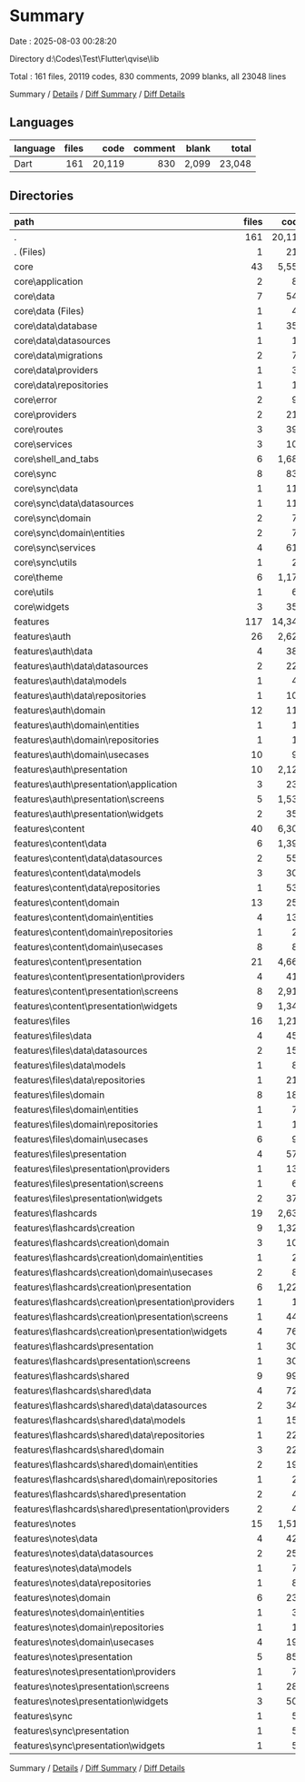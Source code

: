 # Summary

Date : 2025-08-03 00:28:20

Directory d:\\Codes\\Test\\Flutter\\qvise\\lib

Total : 161 files,  20119 codes, 830 comments, 2099 blanks, all 23048 lines

Summary / [Details](details.md) / [Diff Summary](diff.md) / [Diff Details](diff-details.md)

## Languages
| language | files | code | comment | blank | total |
| :--- | ---: | ---: | ---: | ---: | ---: |
| Dart | 161 | 20,119 | 830 | 2,099 | 23,048 |

## Directories
| path | files | code | comment | blank | total |
| :--- | ---: | ---: | ---: | ---: | ---: |
| . | 161 | 20,119 | 830 | 2,099 | 23,048 |
| . (Files) | 1 | 218 | 1 | 23 | 242 |
| core | 43 | 5,555 | 267 | 637 | 6,459 |
| core\\application | 2 | 85 | 5 | 16 | 106 |
| core\\data | 7 | 541 | 33 | 81 | 655 |
| core\\data (Files) | 1 | 48 | 3 | 6 | 57 |
| core\\data\\database | 1 | 355 | 17 | 44 | 416 |
| core\\data\\datasources | 1 | 14 | 1 | 5 | 20 |
| core\\data\\migrations | 2 | 74 | 4 | 16 | 94 |
| core\\data\\providers | 1 | 39 | 5 | 8 | 52 |
| core\\data\\repositories | 1 | 11 | 3 | 2 | 16 |
| core\\error | 2 | 94 | 4 | 12 | 110 |
| core\\providers | 2 | 212 | 8 | 40 | 260 |
| core\\routes | 3 | 395 | 38 | 53 | 486 |
| core\\services | 3 | 109 | 7 | 15 | 131 |
| core\\shell_and_tabs | 6 | 1,687 | 28 | 87 | 1,802 |
| core\\sync | 8 | 834 | 26 | 117 | 977 |
| core\\sync\\data | 1 | 117 | 1 | 12 | 130 |
| core\\sync\\data\\datasources | 1 | 117 | 1 | 12 | 130 |
| core\\sync\\domain | 2 | 74 | 2 | 12 | 88 |
| core\\sync\\domain\\entities | 2 | 74 | 2 | 12 | 88 |
| core\\sync\\services | 4 | 614 | 22 | 87 | 723 |
| core\\sync\\utils | 1 | 29 | 1 | 6 | 36 |
| core\\theme | 6 | 1,176 | 93 | 157 | 1,426 |
| core\\utils | 1 | 67 | 3 | 20 | 90 |
| core\\widgets | 3 | 355 | 22 | 39 | 416 |
| features | 117 | 14,346 | 562 | 1,439 | 16,347 |
| features\\auth | 26 | 2,627 | 278 | 345 | 3,250 |
| features\\auth\\data | 4 | 383 | 14 | 54 | 451 |
| features\\auth\\data\\datasources | 2 | 227 | 11 | 35 | 273 |
| features\\auth\\data\\models | 1 | 48 | 2 | 7 | 57 |
| features\\auth\\data\\repositories | 1 | 108 | 1 | 12 | 121 |
| features\\auth\\domain | 12 | 118 | 22 | 43 | 183 |
| features\\auth\\domain\\entities | 1 | 13 | 0 | 2 | 15 |
| features\\auth\\domain\\repositories | 1 | 13 | 3 | 3 | 19 |
| features\\auth\\domain\\usecases | 10 | 92 | 19 | 38 | 149 |
| features\\auth\\presentation | 10 | 2,126 | 242 | 248 | 2,616 |
| features\\auth\\presentation\\application | 3 | 237 | 8 | 38 | 283 |
| features\\auth\\presentation\\screens | 5 | 1,539 | 214 | 169 | 1,922 |
| features\\auth\\presentation\\widgets | 2 | 350 | 20 | 41 | 411 |
| features\\content | 40 | 6,305 | 88 | 482 | 6,875 |
| features\\content\\data | 6 | 1,390 | 18 | 162 | 1,570 |
| features\\content\\data\\datasources | 2 | 552 | 7 | 60 | 619 |
| features\\content\\data\\models | 3 | 308 | 3 | 29 | 340 |
| features\\content\\data\\repositories | 1 | 530 | 8 | 73 | 611 |
| features\\content\\domain | 13 | 250 | 12 | 59 | 321 |
| features\\content\\domain\\entities | 4 | 137 | 3 | 26 | 166 |
| features\\content\\domain\\repositories | 1 | 27 | 1 | 2 | 30 |
| features\\content\\domain\\usecases | 8 | 86 | 8 | 31 | 125 |
| features\\content\\presentation | 21 | 4,665 | 58 | 261 | 4,984 |
| features\\content\\presentation\\providers | 4 | 412 | 18 | 61 | 491 |
| features\\content\\presentation\\screens | 8 | 2,913 | 16 | 137 | 3,066 |
| features\\content\\presentation\\widgets | 9 | 1,340 | 24 | 63 | 1,427 |
| features\\files | 16 | 1,214 | 67 | 166 | 1,447 |
| features\\files\\data | 4 | 454 | 40 | 71 | 565 |
| features\\files\\data\\datasources | 2 | 150 | 21 | 27 | 198 |
| features\\files\\data\\models | 1 | 89 | 1 | 8 | 98 |
| features\\files\\data\\repositories | 1 | 215 | 18 | 36 | 269 |
| features\\files\\domain | 8 | 181 | 8 | 39 | 228 |
| features\\files\\domain\\entities | 1 | 72 | 1 | 6 | 79 |
| features\\files\\domain\\repositories | 1 | 15 | 1 | 7 | 23 |
| features\\files\\domain\\usecases | 6 | 94 | 6 | 26 | 126 |
| features\\files\\presentation | 4 | 579 | 19 | 56 | 654 |
| features\\files\\presentation\\providers | 1 | 133 | 10 | 23 | 166 |
| features\\files\\presentation\\screens | 1 | 69 | 1 | 6 | 76 |
| features\\files\\presentation\\widgets | 2 | 377 | 8 | 27 | 412 |
| features\\flashcards | 19 | 2,630 | 54 | 233 | 2,917 |
| features\\flashcards\\creation | 9 | 1,326 | 21 | 98 | 1,445 |
| features\\flashcards\\creation\\domain | 3 | 103 | 8 | 22 | 133 |
| features\\flashcards\\creation\\domain\\entities | 1 | 20 | 0 | 3 | 23 |
| features\\flashcards\\creation\\domain\\usecases | 2 | 83 | 8 | 19 | 110 |
| features\\flashcards\\creation\\presentation | 6 | 1,223 | 13 | 76 | 1,312 |
| features\\flashcards\\creation\\presentation\\providers | 1 | 10 | 2 | 2 | 14 |
| features\\flashcards\\creation\\presentation\\screens | 1 | 445 | 1 | 31 | 477 |
| features\\flashcards\\creation\\presentation\\widgets | 4 | 768 | 10 | 43 | 821 |
| features\\flashcards\\presentation | 1 | 308 | 2 | 13 | 323 |
| features\\flashcards\\presentation\\screens | 1 | 308 | 2 | 13 | 323 |
| features\\flashcards\\shared | 9 | 996 | 31 | 122 | 1,149 |
| features\\flashcards\\shared\\data | 4 | 725 | 11 | 79 | 815 |
| features\\flashcards\\shared\\data\\datasources | 2 | 343 | 4 | 40 | 387 |
| features\\flashcards\\shared\\data\\models | 1 | 155 | 3 | 12 | 170 |
| features\\flashcards\\shared\\data\\repositories | 1 | 227 | 4 | 27 | 258 |
| features\\flashcards\\shared\\domain | 3 | 222 | 14 | 34 | 270 |
| features\\flashcards\\shared\\domain\\entities | 2 | 195 | 13 | 31 | 239 |
| features\\flashcards\\shared\\domain\\repositories | 1 | 27 | 1 | 3 | 31 |
| features\\flashcards\\shared\\presentation | 2 | 49 | 6 | 9 | 64 |
| features\\flashcards\\shared\\presentation\\providers | 2 | 49 | 6 | 9 | 64 |
| features\\notes | 15 | 1,511 | 73 | 205 | 1,789 |
| features\\notes\\data | 4 | 420 | 20 | 75 | 515 |
| features\\notes\\data\\datasources | 2 | 259 | 4 | 45 | 308 |
| features\\notes\\data\\models | 1 | 74 | 2 | 9 | 85 |
| features\\notes\\data\\repositories | 1 | 87 | 14 | 21 | 122 |
| features\\notes\\domain | 6 | 234 | 24 | 46 | 304 |
| features\\notes\\domain\\entities | 1 | 31 | 2 | 8 | 41 |
| features\\notes\\domain\\repositories | 1 | 13 | 1 | 2 | 16 |
| features\\notes\\domain\\usecases | 4 | 190 | 21 | 36 | 247 |
| features\\notes\\presentation | 5 | 857 | 29 | 84 | 970 |
| features\\notes\\presentation\\providers | 1 | 75 | 5 | 12 | 92 |
| features\\notes\\presentation\\screens | 1 | 282 | 5 | 27 | 314 |
| features\\notes\\presentation\\widgets | 3 | 500 | 19 | 45 | 564 |
| features\\sync | 1 | 59 | 2 | 8 | 69 |
| features\\sync\\presentation | 1 | 59 | 2 | 8 | 69 |
| features\\sync\\presentation\\widgets | 1 | 59 | 2 | 8 | 69 |

Summary / [Details](details.md) / [Diff Summary](diff.md) / [Diff Details](diff-details.md)